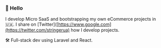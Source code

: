 ### 👋 Hello

I develop Micro SaaS and bootstrapping my own eCommerce projects in 🇺🇦. I share on [Twitter]([https://www.google.com](https://twitter.com/stringerua) how I develop projects.

🛠️ Full-stack dev using Laravel and React.



<!--
**rshkabko/rshkabko** is a ✨ _special_ ✨ repository because its `README.md` (this file) appears on your GitHub profile.

Here are some ideas to get you started:

- 🔭 I’m currently working on ...
- 🌱 I’m currently learning ...
- 👯 I’m looking to collaborate on ...
- 🤔 I’m looking for help with ...
- 💬 Ask me about ...
- 📫 How to reach me: ...
- 😄 Pronouns: ...
- ⚡ Fun fact: ...
-->
